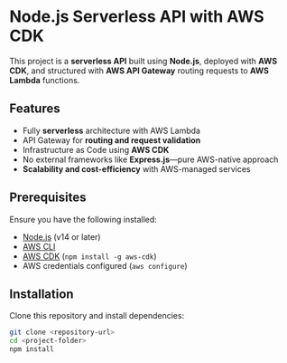# Node.js Serverless API with AWS CDK

This project is a **serverless API** built using **Node.js**, deployed with **AWS CDK**, and structured with **AWS API Gateway** routing requests to **AWS Lambda** functions.

## Features

- Fully **serverless** architecture with AWS Lambda
- API Gateway for **routing and request validation**
- Infrastructure as Code using **AWS CDK**
- No external frameworks like **Express.js**—pure AWS-native approach
- **Scalability and cost-efficiency** with AWS-managed services

## Prerequisites

Ensure you have the following installed:

- [Node.js](https://nodejs.org/) (v14 or later)
- [AWS CLI](https://aws.amazon.com/cli/)
- [AWS CDK](https://docs.aws.amazon.com/cdk/latest/guide/getting_started.html) (`npm install -g aws-cdk`)
- AWS credentials configured (`aws configure`)

## Installation

Clone this repository and install dependencies:

```sh
git clone <repository-url>
cd <project-folder>
npm install
